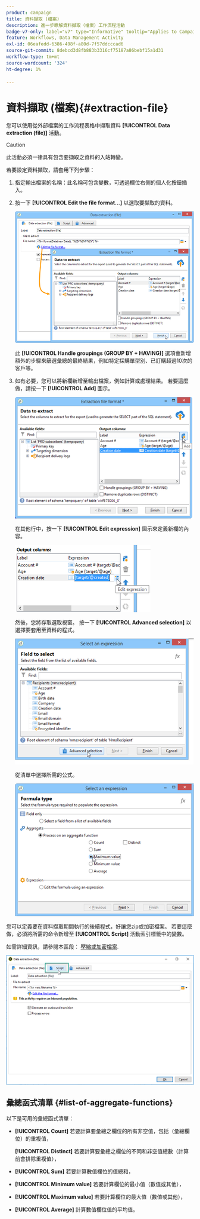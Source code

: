 ```yaml
---
product: campaign
title: 資料擷取 (檔案)
description: 進一步瞭解資料擷取（檔案）工作流程活動
badge-v7-only: label="v7" type="Informative" tooltip="Applies to Campaign Classic v7 only"
feature: Workflows, Data Management Activity
exl-id: 06eafedd-6386-498f-a80d-7f57ddcccad6
source-git-commit: 8debcd3d8fb883b3316cf75187a86bebf15a1d31
workflow-type: tm+mt
source-wordcount: '324'
ht-degree: 1%

---
```


# 資料擷取 (檔案){#extraction-file}



您可以使用從外部檔案的工作流程表格中擷取資料 **[!UICONTROL Data extraction (file)]** 活動。

>[!CAUTION]
>
>此活動必須一律具有包含要擷取之資料的入站轉變。

若要設定資料擷取，請套用下列步驟：

1. 指定輸出檔案的名稱：此名稱可包含變數，可透過欄位右側的個人化按鈕插入。
1. 按一下 **[!UICONTROL Edit the file format...]** 以選取要擷取的資料。

   ![](assets/s_advuser_extract_file_param.png)

   此 **[!UICONTROL Handle groupings (GROUP BY + HAVING)]** 選項會新增額外的步驟來篩選彙總的最終結果，例如特定採購單型別、已訂購超過10次的客戶等。

1. 如有必要，您可以將新欄新增至輸出檔案，例如計算或處理結果。 若要這麼做，請按一下 **[!UICONTROL Add]** 圖示。

   ![](assets/s_advuser_extract_file_add_col.png)

   在其他行中，按一下 **[!UICONTROL Edit expression]** 圖示來定義新欄的內容。

   ![](assets/s_advuser_extract_file_add_exp.png)

   然後，您將存取選取視窗。 按一下 **[!UICONTROL Advanced selection]** 以選擇要套用至資料的程式。

   ![](assets/s_advuser_extract_file_advanced_selection.png)

   從清單中選擇所需的公式。

   ![](assets/s_advuser_extract_file_agregate_values.png)

您可以定義要在資料擷取期間執行的後續程式，好讓您zip或加密檔案。 若要這麼做，必須將所需的命令新增至 **[!UICONTROL Script]** 活動索引標籤中的變數。

如需詳細資訊，請參閱本區段： [壓縮或加密檔案](how-to-use-workflow-data.md#zipping-or-encrypting-a-file).

![](assets/postprocessing_dataextraction.png)

## 彙總函式清單 {#list-of-aggregate-functions}

以下是可用的彙總函式清單：

* **[!UICONTROL Count]** 若要計算要彙總之欄位的所有非空值，包括（彙總欄位）的重複值，

   **[!UICONTROL Distinct]** 若要計算要彙總之欄位的不同和非空值總數（計算前會排除重複值），

* **[!UICONTROL Sum]** 若要計算數值欄位的值總和，
* **[!UICONTROL Minimum value]** 若要計算欄位的最小值（數值或其他），
* **[!UICONTROL Maximum value]** 若要計算欄位的最大值（數值或其他），
* **[!UICONTROL Average]** 計算數值欄位值的平均值。
